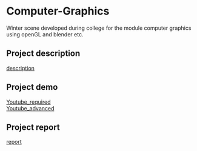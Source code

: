 # Computer-Graphics
Winter scene developed during college for the module computer graphics using openGL and blender etc.
## Project description

[description](https://github.com/tomztz/Computer-Graphics/blob/master/CSU44052_2223_FinalAssignment_FinalVersion.pdf)

## Project demo

[Youtube_required](https://www.youtube.com/watch?v=srMH6e6A6bo)\
[Youtube_advanced](https://www.youtube.com/watch?v=LCakMi2JI54)

## Project report

[report](https://github.com/tomztz/Computer-Graphics/blob/master/FinalReport_Tianze_Zhang.pdf)
